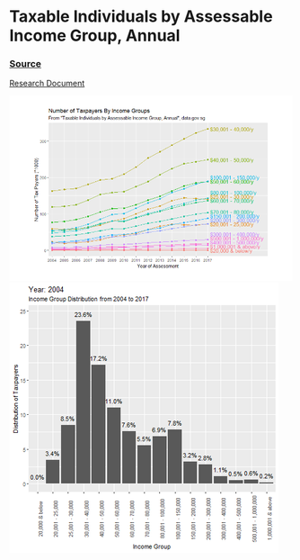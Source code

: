 # Taxable Individuals by Assessable Income Group, Annual
### [Source](https://data.gov.sg/dataset/taxable-individuals-by-assessable-income-group-annual?view_id=9ba609ea-c65f-4630-a48e-4c562b5337bc&resource_id=65913425-8a0d-47ca-b9f7-569bca3ac688)

[Research Document](rmd/rmd.pdf)

![Tax Plot](../img/tax_plot.png)
![Dist Plot](../img/dist.gif)
